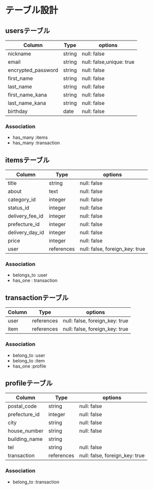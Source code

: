 # テーブル設計

## usersテーブル

| Column             | Type   | options                  |
|--------------------| -------|------------------------- |
| nickname           | string | null: false              |
| email              | string | null: false,unique: true |
| encrypted_password | string | null: false              |
| first_name         | string | null: false              |
| last_name          | string | null: false              |
| first_name_kana    | string | null: false              |
| last_name_kana     | string | null: false              |
| birthday           | date   | null: false              |

### Association
- has_many :items
- has_many :transaction

## itemsテーブル

| Column           | Type          | options                        |
| ---------------- | ------------- | ------------------------------ |
| title            | string        | null: false                    |
| about            | text          | null: false                    |
| category_id      | integer       | null: false                    |
| status_id        | integer       | null: false                    |
| delivery_fee_id  | integer       | null: false                    |
| prefecture_id    | integer       | null: false                    |
| delivery_day_id  | integer       | null: false                    |
| price            | integer       | null: false                    |
| user             | references    | null: false, foreign_key: true |

### Association
- belongs_to :user
- has_one : transaction

## transactionテーブル

| Column    | Type          | options                        |
| --------- | ------------- | ------------------------------ |
| user      | references    | null: false, foreign_key: true |
| item      | references    | null: false, foreign_key: true |

### Association
- belong_to :user
- belong_to :item
- has_one :profile

## profileテーブル
| Column           | Type          | options                        |
| ---------------- | ------------- | ------------------------------ |
| postal_code      | string        | null: false                    |
| prefecture_id    | integer       | null: false                    |
| city             | string        | null: false                    |
| house_number     | string        | null: false                    |
| building_name    | string        |                                |
| tel              | string        | null: false                    |
| transaction      | references    | null: false, foreign_key: true |

### Association
- belong_to :transaction
